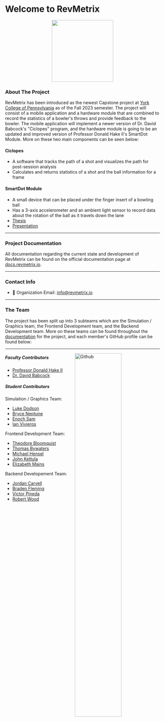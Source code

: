 # Welcome to RevMetrix
<p align="center">
    <img width="200" src="https://github.com/YCP-Rev-Metrix/Wiki/blob/main/static/images/logo.png">
</p>

### About The Project
RevMetrix has been introduced as the newest Capstone project at [York College of Pennsylvania](https://ycp.edu/) as of the Fall 2023 semester.  The project will consist of a mobile application and a hardware module that are combined to record the statistics of a bowler's throws and provide feedback to the bowler.  The mobile application will implement a newer version of Dr. David Babcock's "Ciclopes" program, and the hardware module is going to be an updated and improved version of Professor Donald Hake II's SmartDot Module.  More on these two main components can be seen below:

#### Ciclopes
  - A software that tracks the path of a shot and visualizes the path for post-session analysis
  - Calculates and returns statistics of a shot and the ball information for a frame

#### SmartDot Module
  - A small device that can be placed under the finger insert of a bowling ball
  - Has a 3-axis accelerometer and an ambient light sensor to record data about the rotation of the ball as it travels down the lane
  - [Thesis](https://ycpcs.github.io/cs400-fall2023/projects/RevMetrix-Project/Hake-MEngESci-Masters-Thesis.pdf)
  - [Presentation](https://ycpcs.github.io/cs400-fall2023/projects/RevMetrix-Project/Hake-MEngESci-Masters-Defense-Presentation.pdf)

-----

### Project Documentation
All documentation regarding the current state and development of RevMetrix can be found on the official documentation page at [docs.revmetrix.io](https://docs.revmetrix.io/).

-----

### Contact Info
 - 📧 Organization Email: <a href="mailto:info@revmetrix.io">info@revmetrix.io</a>
 
-----

### The Team
The project has been split up into 3 subteams which are the Simulation / Graphics team, the Frontend Development team, and the Backend Development team.  More on these teams can be found throughout the [documentation](https://docs.revmetrix.io/) for the project, and each member's GitHub profile can be found below:

-----

<img width="55%" align="right" alt="Github" src="https://github.com/YCP-Rev-Metrix/Wiki/blob/main/content/Project%20Milestones/MS1%20-%20Minimal%20Working%20System/MS1_Pic.jpg" />

##### Faculty Contributors
  - [Professor Donald Hake II](https://github.com/DonaldHakeII)
  - [Dr. David Babcock](https://github.com/dbabcock)

##### Student Contributors
Simulation / Graphics Team:
  - [Luke Dodson](https://github.com/5ldodson5)
  - [Bryce Neptune](https://github.com/bneptune42)
  - [Enoch Sam](https://github.com/EnochSam)
  - [Ian Vivieros](https://github.com/ianvivi13)

Frontend Development Team:
  - [Theodore Bloomquist](https://github.com/thbloomquist)
  - [Thomas Bywaters](https://github.com/tbywatersYCP)
  - [Michael Hensel](https://github.com/mhensel1)
  - [John Kettula](https://github.com/pack12)
  - [Elizabeth Mains](https://github.com/lizmains)

Backend Developement Team:
  - [Jordan Carvell](https://github.com/jcarvell)
  - [Braden Fleming](https://github.com/UnicycleUnicorn)
  - [Victor Pineda](https://github.com/vickEretus)
  - [Robert Wood](https://github.com/robertwood68)
